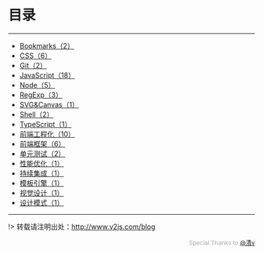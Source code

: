 # 目录

---

- [Bookmarks（2）](/Bookmarks/)
- [CSS（6）](/CSS/)
- [Git（2）](/Git/)
- [JavaScript（18）](/JavaScript/)
- [Node（5）](/Node/)
- [RegExp（3）](/RegExp/)
- [SVG&Canvas（1）](/SVG&Canvas/)
- [Shell（2）](/Shell/)
- [TypeScript（1）](/TypeScript/)
- [前端工程化（10）](/前端工程化/)
- [前端框架（6）](/前端框架/)
- [单元测试（2）](/单元测试/)
- [性能优化（1）](/性能优化/)
- [持续集成（1）](/持续集成/)
- [模板引擎（1）](/模板引擎/)
- [视觉设计（1）](/视觉设计/)
- [设计模式（1）](/设计模式/)


---

!> 转载请注明出处：http://www.v2js.com/blog

<div style="color:#aaa; font-size: 12px; text-align: right">Special Thanks to <a href="https://github.com/QingWei-Li">@清v</a></div> 